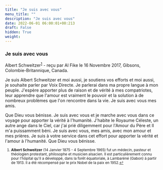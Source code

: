 ```yaml
---
title: "Je suis avec vous"
menu_title: ""
description: "Je suis avec vous"
date: 2022-06-01 06:00:01+00:213
draft: False
hidden: True
weight:
---
```

### Je suis avec vous

Albert Schweitzer<sup id="a1">[1](#f1)</sup> - reçu par Al Fike le 16 Novembre 2017, Gibsons, Colombie-Britannique, Canada.

Je suis Albert Schweitzer et moi aussi, je soutiens vos efforts et moi aussi, je souhaite parler par Voix Directe. Je parlerai dans ma propre langue à mon peuple. J'espère apporter plus de raison et de vérité à mes compatriotes, leur apprendre que l'amour est vraiment le pouvoir et la solution à de nombreux problèmes que l'on rencontre dans la vie. Je suis avec vous mes amis.

Que Dieu vous bénisse. Je suis avec vous et je marche avec vous dans ce voyage pour apporter la vérité à l'humanité. J'habite le Royaume Céleste, un autre ange dans le Ciel, car j'ai prié diligemment pour l'Amour du Père et Il m'a puissamment béni. Je suis avec vous, mes amis, avec mon amour et mes prières. Je suis à votre service dans cet effort pour apporter la vérité et l'amour à l'humanité. Que Dieu vous bénisse.
<small>

1. <large id="f1"> **Albert Schweitzer** (14 Janvier 1875 - 4 Septembre 1965) fut un médecin, pasteur et théologien protestant, philosophe et musicien alsacien. Il est particulièrement connu pour l'hôpital qu'il a développé, dans la forêt équatoriale, à Lambaréné (Gabon) à partir de 1913. Il a été récompensé par le prix Nobel de la paix en 1952.[↩](#a1)
